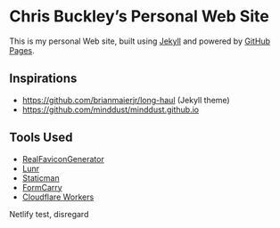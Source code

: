 # Chris Buckley’s Personal Web Site

This is my personal Web site, built using [Jekyll](https://jekyllrb.com) and powered by [GitHub Pages](https://pages.github.com/).

## Inspirations

* https://github.com/brianmaierjr/long-haul (Jekyll theme)
* https://github.com/minddust/minddust.github.io

## Tools Used

* [RealFaviconGenerator](https://realfavicongenerator.net/)
* [Lunr](https://lunrjs.com/)
* [Staticman](https://staticman.net/)
* [FormCarry](https://formcarry.com/)
* [Cloudflare Workers](https://www.cloudflare.com/en-gb/products/cloudflare-workers/)

Netlify test, disregard
